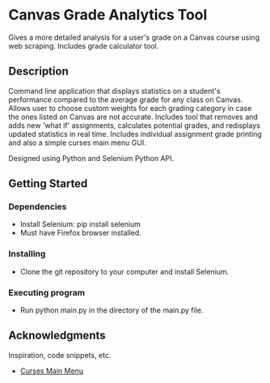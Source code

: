 # Canvas Grade Analytics Tool

Gives a more detailed analysis for a user's grade on a Canvas course using web scraping. Includes grade calculator tool.

## Description

Command line application that displays statistics on a student's performance compared to the average grade for any class on Canvas. Allows user to choose custom weights for each grading category in case the ones listed on Canvas are not accurate. Includes tool that removes and adds new 'what if' assignments, calculates potential grades, and redisplays updated statistics in real time. Includes individual assignment grade printing and also a simple curses main menu GUI.

Designed using Python and Selenium Python API.

## Getting Started

### Dependencies

* Install Selenium: pip install selenium
* Must have Firefox browser installed.

### Installing

* Clone the git repository to your computer and install Selenium.

### Executing program

* Run python main.py in the directory of the main.py file.

## Acknowledgments

Inspiration, code snippets, etc.
* [Curses Main Menu](https://www.youtube.com/watch?v=zwMsmBsC1GM)
